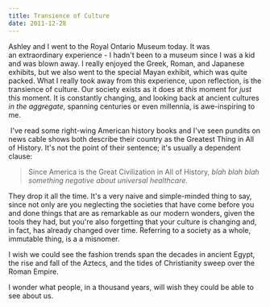 ```yaml
---
title: Transience of Culture
date: 2011-12-28
---
```



Ashley and I went to the Royal Ontario Museum today. It was an&nbsp;extraordinary&nbsp;experience - I hadn't been to a museum since I was a kid and was blown away. I really enjoyed the Greek, Roman, and Japanese exhibits, but we also went to the special Mayan exhibit, which was quite packed. What I really took away from this experience, upon reflection, is the transience of culture. Our society exists as it does at _this_ moment for _just_ this moment. It is constantly changing, and looking back at ancient cultures _in the aggregate_,&nbsp;spanning centuries or even&nbsp;millennia, is awe-inspiring to me.



&nbsp;I've read some right-wing American history books and I've seen pundits on news cable shows both describe their country as the Greatest Thing in All of History. It's not the point of their sentence; it's usually a dependent clause:

> Since America is the Great Civilization in All of History, _blah blah blah something negative about universal healthcare_.

They drop it all the time. It's a very naive and simple-minded thing to say, since not only are you neglecting the societies that have come before you and done things that are as remarkable as our modern wonders, given the tools they had, but you're also forgetting that your culture is changing and, in fact, has already changed over time. Referring to a society as a whole, immutable thing, is a a misnomer.

I wish we could see the fashion trends span the decades in ancient Egypt, the rise and fall of the Aztecs, and the tides of Christianity sweep over the Roman Empire.

I wonder what people, in a thousand years, will wish they could be able to see about us.


  